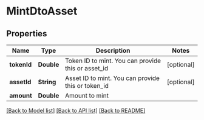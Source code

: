# MintDtoAsset

## Properties
Name | Type | Description | Notes
------------ | ------------- | ------------- | -------------
**tokenId** | **Double** | Token ID to mint. You can provide this or asset_id | [optional] 
**assetId** | **String** | Asset ID to mint. You can provide this or token_id | [optional] 
**amount** | **Double** | Amount to mint | 

[[Back to Model list]](../README.md#documentation-for-models) [[Back to API list]](../README.md#documentation-for-api-endpoints) [[Back to README]](../README.md)


